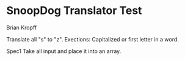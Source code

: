 # SnoopDog Translator Test

Brian Kropff

Translate all "s" to "z". Exections: Capitalized or first letter in a word.

Spec1
Take all input and place it into an array.
